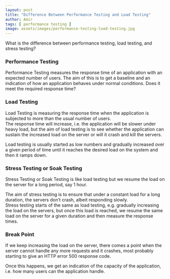 ```yaml
---
layout: post
title: "Difference Between Performance Testing and Load Testing"
author: Amir
tags: [ performance testing ]
image: assets/images/performance-testing-load-testing.jpg
---
```


What is the difference between performance testing, load testing, and stress testing?

### Performance Testing

Performance Testing measures the response time of an application with an expected number of users. The aim of this is to get a baseline and an indication of how an application behaves under normal conditions. Does it meet the required response time?

### Load Testing

Load Testing is measuring the response time when the application is subjected to more than the usual number of users.  
The response time will increase, i.e. the application will be slower under heavy load, but the aim of load testing is to see whether the application can sustain the increased load on the server or will it crash and kill the servers.

Load testing is usually started as low numbers and gradually increased over a given period of time until it reaches the desired load on the system and then it ramps down.

### Stress Testing or Soak Testing

Stress Testing or Soak Testing is like load testing but we resume the load on the server for a long period, say 1 hour.

The aim of stress testing is to ensure that under a constant load for a long duration, the servers don’t crash, albeit responding slowly.  
Stress testing starts of the same as load testing, e.g. gradually increasing the load on the servers, but once this load is reached, we resume the same load on the server for a given duration and then measure the response times.

### Break Point

If we keep increasing the load on the server, there comes a point when the server cannot handle any more requests and it crashes, most probably starting to give an HTTP error 500 response code.

Once this happens, we get an indication of the capacity of the application, i.e. how many users can the application handle.